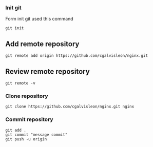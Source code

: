 ### Init git

Form init git used this command
```
git init
```

## Add remote repository

```
git remote add origin https://github.com/cgalvisleon/nginx.git
```

## Review remote repository

```
git remote -v
```

### Clone repository

```
git clone https://github.com/cgalvisleon/nginx.git nginx
```

### Commit repository
```
git add .
git commit "message commit"
git push -u origin
```